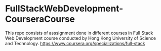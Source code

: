 # FullStackWebDevelopment-CourseraCourse
This repo consists of asssignment done in different courses in Full Stack Web Development course conducted by Hong Kong University of Science and Technology.  https://www.coursera.org/specializations/full-stack
